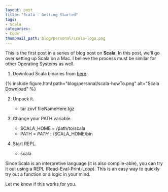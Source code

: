 ```yaml
---
layout: post
title: "Scala - Getting Started"
tags:
- Scala
categories:
- Code
thumbnail_path: blog/personal/scala-logo.png
---
```


This is the first post in a series of blog post on **Scala**. In this post, we'll go over setting up Scala on a Mac. I believe the process must be similar for other Operating Systems as well.

1. Download Scala binaries from [here](http://www.scala-lang.org/download/).

{% include figure.html path="blog/personal/scala-howTo.png" alt="Scala Download" %}

2. Unpack it.

	- tar zxvf fileNameHere.tgz

3. Change your PATH variable.

	- SCALA_HOME = /path/to/scala
	- PATH = $PATH:/$SCALA_HOME/bin

4. Start REPL.

	- scala

Since Scala is an interpretive language (it is also compile-able), you can try it out using a REPL (Read-Eval-Print-Loop). This is an easy way to quickly try out a function or a logic in your mind.

Let me know if this works for you.
